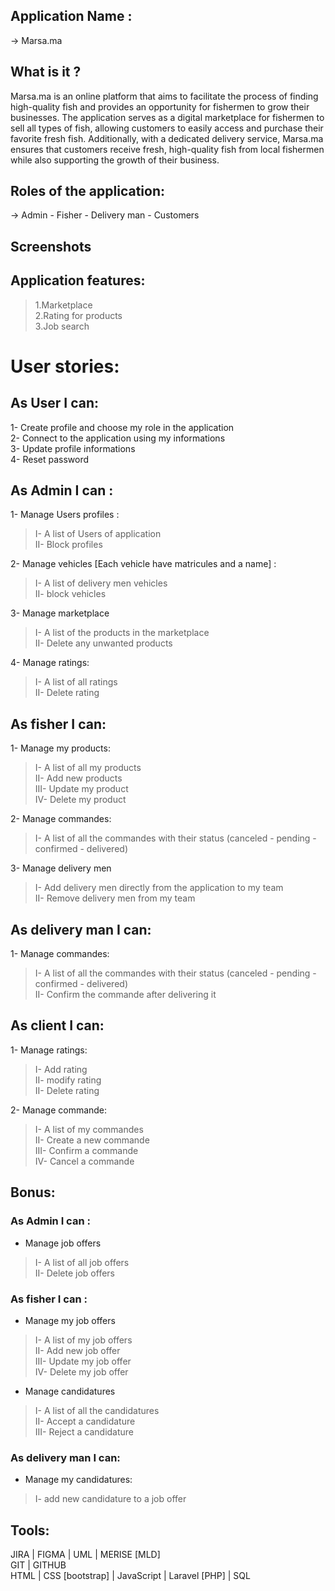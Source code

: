 ## Application Name :

→ Marsa.ma

## What is it ?
Marsa.ma is an online platform that aims to facilitate the process of finding high-quality fish and provides an opportunity for fishermen to grow their businesses. The application serves as a digital marketplace for fishermen to sell all types of fish, allowing customers to easily access and purchase their favorite fresh fish. Additionally, with a dedicated delivery service, Marsa.ma ensures that customers receive fresh, high-quality fish from local fishermen while also supporting the growth of their business.

## Roles of the application:

→ Admin - Fisher - Delivery man - Customers

## Screenshots

## Application features:
> 1.Marketplace  
> 2.Rating for products  
> 3.Job search  

# User stories:

## As User I can:
1- Create profile and choose my role in the application  
2- Connect to the application using my informations  
3- Update profile informations  
4- Reset password  

## As Admin I can :
1- Manage Users profiles :
> I- A list of Users of application  
> II- Block profiles

2- Manage vehicles [Each vehicle have matricules and a name] :
> I- A list of delivery men vehicles  
> II- block vehicles

3- Manage marketplace
> I- A list of the products in the marketplace  
> II- Delete any unwanted products

4- Manage ratings:
> I- A list of all ratings  
> II- Delete rating

## As fisher I can:
1- Manage my products:
> I- A list of all my products  
> II- Add new products  
> III- Update my product  
> IV- Delete my product

2- Manage commandes:
> I- A list of all the commandes with their status (canceled - pending - confirmed - delivered)

3- Manage delivery men
> I- Add delivery men directly from the application to my team  
> II- Remove delivery men from my team

## As delivery man I can:

1- Manage commandes:
> I- A list of all the commandes with their status (canceled - pending - confirmed - delivered)  
> II- Confirm the commande after delivering it

## As client I can:

1- Manage ratings:
> I- Add rating  
> II- modify rating  
> II- Delete rating

2- Manage commande:
> I- A list of my commandes  
> II- Create a new commande  
> III- Confirm a commande  
> IV- Cancel a commande

## Bonus:

### As Admin I can :
- Manage job offers   
> I- A list of all job offers  
> II- Delete job offers  

### As fisher I can :
- Manage my job offers   
> I- A list of my job offers  
> II- Add new job offer  
> III- Update my job offer  
> IV- Delete my job offer

- Manage candidatures
> I- A list of all the candidatures  
> II- Accept a candidature  
> III- Reject a candidature  

### As delivery man I can:
- Manage my candidatures:  
> I- add new candidature to a job offer  

## Tools:
JIRA | FIGMA | UML | MERISE [MLD]   
GIT | GITHUB  
HTML | CSS [bootstrap] | JavaScript | Laravel [PHP] | SQL

